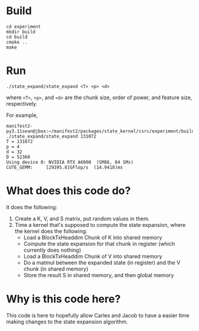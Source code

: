 # Build

```
cd experiment
mkdir build
cd build
cmake ..
make
```

# Run

```
./state_expand/state_expand <T> <p> <d>
```
where `<T>`, `<p>`, and `<d>` are the chunk size, order of power, and feature size, respectively.

For example,
```
manifest2-py3.11sean@jbox:~/manifest2/packages/state_kernel/csrc/experiment/build$ ./state_expand/state_expand 131072
T = 131072
p = 4
d = 32
D = 52360
Using device 0: NVIDIA RTX A6000  (SM86, 84 SMs)
CUTE_GEMM:     [29395.8]GFlop/s  (14.9418)ms
```


# What does this code do?

It does the following:
1. Create a K, V, and S matrix, put random values in them.
2. Time a kernel that's supposed to compute the state expansion, where the kernel does the following:
    - Load a BlockTxHeaddim Chunk of K into shared memory
    - Compute the state expansion for that chunk in register (which currently does nothing)
    - Load a BlockTxHeaddim Chunk of V into shared memory
    - Do a matmul between the expanded state (in register) and the V chunk (in shared memory)
    - Store the result S in shared memory, and then global memory

# Why is this code here?

This code is here to hopefully allow Carles and Jacob to have a easier time making changes to the state expansion algorithm.



